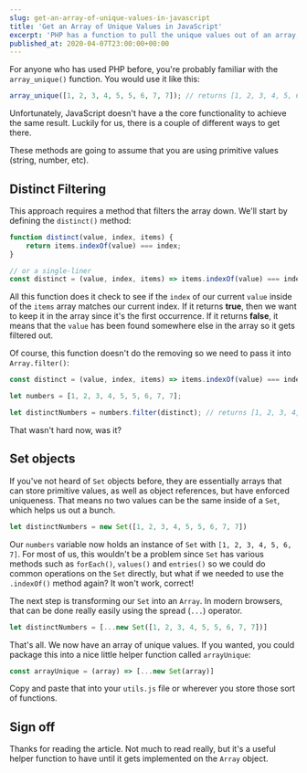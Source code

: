 ```yaml
---
slug: get-an-array-of-unique-values-in-javascript
title: 'Get an Array of Unique Values in JavaScript'
excerpt: 'PHP has a function to pull the unique values out of an array, but why doesn''t JavaScript?'
published_at: 2020-04-07T23:00:00+00:00
---
```

For anyone who has used PHP before, you're probably familiar with the `array_unique()` function. You would use it like this:

```php
array_unique([1, 2, 3, 4, 5, 5, 6, 7, 7]); // returns [1, 2, 3, 4, 5, 6, 7]
```

Unfortunately, JavaScript doesn't have a the core functionality to achieve the same result. Luckily for us, there is a couple of different ways to get there.

These methods are going to assume that you are using primitive values (string, number, etc).

## Distinct Filtering

This approach requires a method that filters the array down. We'll start by defining the `distinct()` method:

```javascript
function distinct(value, index, items) {
    return items.indexOf(value) === index;
}

// or a single-liner
const distinct = (value, index, items) => items.indexOf(value) === index;
```

All this function does it check to see if the `index` of our current `value` inside of the `items` array matches our current index. If it returns **true**, then we want to keep it in the array since it's the first occurrence. If it returns **false**, it means that the `value` has been found somewhere else in the array so it gets filtered out.

Of course, this function doesn't do the removing so we need to pass it into `Array.filter()`:

```javascript
const distinct = (value, index, items) => items.indexOf(value) === index;

let numbers = [1, 2, 3, 4, 5, 5, 6, 7, 7];

let distinctNumbers = numbers.filter(distinct); // returns [1, 2, 3, 4, 5, 6, 7]
```

That wasn't hard now, was it?

## Set objects

If you've not heard of `Set` objects before, they are essentially arrays that can store primitive values, as well as object references, but have enforced uniqueness. That means no two values can be the same inside of a `Set`, which helps us out a bunch.

```javascript
let distinctNumbers = new Set([1, 2, 3, 4, 5, 5, 6, 7, 7])
```

Our `numbers` variable now holds an instance of `Set` with `[1, 2, 3, 4, 5, 6, 7]`. For most of us, this wouldn't be a problem since `Set` has various methods such as `forEach()`, `values()` and `entries()` so we could do common operations on the `Set` directly, but what if we needed to use the `.indexOf()` method again? It won't work, correct!

The next step is transforming our `Set` into an `Array`. In modern browsers, that can be done really easily using the spread (`...`) operator.

```javascript
let distinctNumbers = [...new Set([1, 2, 3, 4, 5, 5, 6, 7, 7])]
```

That's all. We now have an array of unique values. If you wanted, you could package this into a nice little helper function called `arrayUnique`:

```javascript
const arrayUnique = (array) => [...new Set(array)]
```

Copy and paste that into your `utils.js` file or wherever you store those sort of functions.

## Sign off

Thanks for reading the article. Not much to read really, but it's a useful helper function to have until it gets implemented on the `Array` object.
